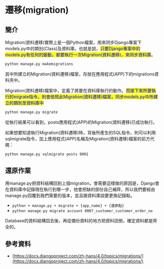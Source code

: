 # 遷移(migration)

## 簡介

Migration(資料遷移)實際上是一個Python檔案，用來同步Django專案下models.py中的類別(Class)及資料庫。也就是說，<mark style="color:blue;">只要Django專案中的models.py有任何的變動，都要執行一次Migration(資料遷移)，來同步資料庫</mark>。

```bash
python manage.py makemigrations
```

其中所建立的Migration(資料遷移)檔案，存放在應用程式(APP)下的migrations資料夾中。

Migration(資料遷移)檔案中，定義了將要在資料庫執行的動作。<mark style="color:blue;">而接下來所要執行的migrate指令，則會依照此Migration(資料遷移)檔案，同步models.py中所建立的類別至資料庫中</mark>

```python
python manage.py migrate
```

從執行結果可以看到，posts應用程式(APP)的Migration(資料遷移)已成功執行。

如果想要知道執行Migration(資料遷移)時，背後所產生的SQL指令，則可以利用sqlmigrate指令，加上應用程式(APP)名稱及Migration(資料遷移)檔案的前方代碼：

```bash
python manage.py sqlmigrate posts 0001
```

## 還原作業

用manage.py把資料結構回到上個migration。會需要這樣做的原因是，Django會在資料庫中記錄現在執行到哪一步，他會把缺的部份自己補齊，所以我們要經由manage.py回覆到我們需要的版本，並且跟資料庫說要更換記錄點。

* `python + manage.py + migrate + {app_name} + {還原點}`
* `python manage.py migrate account 0007_customer_customer_order_no`

Database的資料結構回去後，再從備份資料的地方把資料回倒，確定資料都是齊全的。

## 參考資料

* [https://docs.djangoproject.com/zh-hans/4.0/topics/migrations/](https://docs.djangoproject.com/zh-hans/4.0/topics/migrations/)
